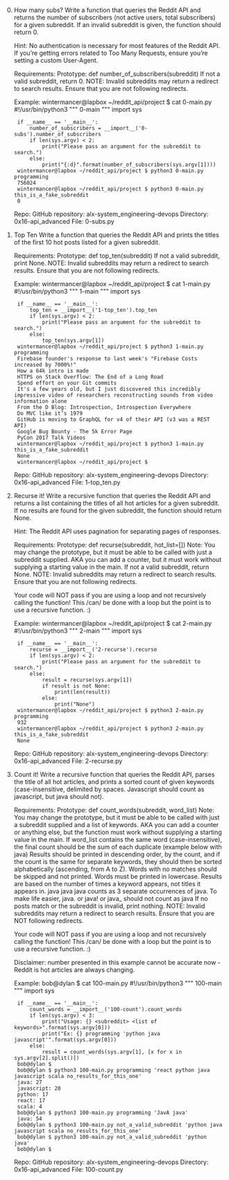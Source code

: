0. How many subs?
    Write a function that queries the Reddit API and returns the number of subscribers (not active users, total subscribers) for a given subreddit. If an invalid subreddit is given, the function should return 0.

    Hint: No authentication is necessary for most features of the Reddit API. If you’re getting errors related to Too Many Requests, ensure you’re setting a custom User-Agent.

    Requirements:
        Prototype: def number_of_subscribers(subreddit)
        If not a valid subreddit, return 0.
        NOTE: Invalid subreddits may return a redirect to search results. Ensure that you are not following redirects.
    
    Example:
        wintermancer@lapbox ~/reddit_api/project $ cat 0-main.py
        #!/usr/bin/python3
        """
        0-main
        """
        import sys

        if __name__ == '__main__':
            number_of_subscribers = __import__('0-subs').number_of_subscribers
            if len(sys.argv) < 2:
                print("Please pass an argument for the subreddit to search.")
            else:
                print("{:d}".format(number_of_subscribers(sys.argv[1])))
        wintermancer@lapbox ~/reddit_api/project $ python3 0-main.py programming
        756024
        wintermancer@lapbox ~/reddit_api/project $ python3 0-main.py this_is_a_fake_subreddit
        0

    Repo:
        GitHub repository: alx-system_engineering-devops
        Directory: 0x16-api_advanced
        File: 0-subs.py
 
1. Top Ten
    Write a function that queries the Reddit API and prints the titles of the first 10 hot posts listed for a given subreddit.

    Requirements:
        Prototype: def top_ten(subreddit)
        If not a valid subreddit, print None.
        NOTE: Invalid subreddits may return a redirect to search results. Ensure that you are not following redirects.

    Example:
        wintermancer@lapbox ~/reddit_api/project $ cat 1-main.py
        #!/usr/bin/python3
        """
        1-main
        """
        import sys

        if __name__ == '__main__':
            top_ten = __import__('1-top_ten').top_ten
            if len(sys.argv) < 2:
                print("Please pass an argument for the subreddit to search.")
            else:
                top_ten(sys.argv[1])
        wintermancer@lapbox ~/reddit_api/project $ python3 1-main.py programming
        Firebase founder's response to last week's "Firebase Costs increased by 7000%!"
        How a 64k intro is made
        HTTPS on Stack Overflow: The End of a Long Road
        Spend effort on your Git commits
        It's a few years old, but I just discovered this incredibly impressive video of researchers reconstructing sounds from video information alone
        From the D Blog: Introspection, Introspection Everywhere
        Do MVC like it’s 1979
        GitHub is moving to GraphQL for v4 of their API (v3 was a REST API)
        Google Bug Bounty - The 5k Error Page
        PyCon 2017 Talk Videos
        wintermancer@lapbox ~/reddit_api/project $ python3 1-main.py this_is_a_fake_subreddit
        None
        wintermancer@lapbox ~/reddit_api/project $ 

    Repo:
        GitHub repository: alx-system_engineering-devops
        Directory: 0x16-api_advanced
        File: 1-top_ten.py


2. Recurse it!
    Write a recursive function that queries the Reddit API and returns a list containing the titles of all hot articles for a given subreddit. If no results are found for the given subreddit, the function should return None.

    Hint: The Reddit API uses pagination for separating pages of responses.

    Requirements:
        Prototype: def recurse(subreddit, hot_list=[])
        Note: You may change the prototype, but it must be able to be called with just a subreddit supplied. AKA you can add a counter, but it must work without supplying a starting value in the main.
        If not a valid subreddit, return None.
        NOTE: Invalid subreddits may return a redirect to search results. Ensure that you are not following redirects.

    Your code will NOT pass if you are using a loop and not recursively calling the function! This /can/ be done with a loop but the point is to use a recursive function. :)

    Example:
        wintermancer@lapbox ~/reddit_api/project $ cat 2-main.py
        #!/usr/bin/python3
        """
        2-main
        """
        import sys

        if __name__ == '__main__':
            recurse = __import__('2-recurse').recurse
            if len(sys.argv) < 2:
                print("Please pass an argument for the subreddit to search.")
            else:
                result = recurse(sys.argv[1])
                if result is not None:
                    print(len(result))
                else:
                    print("None")
        wintermancer@lapbox ~/reddit_api/project $ python3 2-main.py programming
        932
        wintermancer@lapbox ~/reddit_api/project $ python3 2-main.py this_is_a_fake_subreddit
        None

    Repo:
        GitHub repository: alx-system_engineering-devops
        Directory: 0x16-api_advanced
        File: 2-recurse.py
 
3. Count it!
    Write a recursive function that queries the Reddit API, parses the title of all hot articles, and prints a sorted count of given keywords (case-insensitive, delimited by spaces. Javascript should count as javascript, but java should not).

    Requirements:
        Prototype: def count_words(subreddit, word_list)
        Note: You may change the prototype, but it must be able to be called with just a subreddit supplied and a list of keywords. AKA you can add a counter or anything else, but the function must work without supplying a starting value in the main.
        If word_list contains the same word (case-insensitive), the final count should be the sum of each duplicate (example below with java)
        Results should be printed in descending order, by the count, and if the count is the same for separate keywords, they should then be sorted alphabetically (ascending, from A to Z). Words with no matches should be skipped and not printed. Words must be printed in lowercase.
        Results are based on the number of times a keyword appears, not titles it appears in. java java java counts as 3 separate occurrences of java.
        To make life easier, java. or java! or java_ should not count as java
        If no posts match or the subreddit is invalid, print nothing.
        NOTE: Invalid subreddits may return a redirect to search results. Ensure that you are NOT following redirects.
        
    Your code will NOT pass if you are using a loop and not recursively calling the function! This /can/ be done with a loop but the point is to use a recursive function. :)

    Disclaimer: number presented in this example cannot be accurate now - Reddit is hot articles are always changing.


    Example:
        bob@dylan $ cat 100-main.py 
        #!/usr/bin/python3
        """
        100-main
        """
        import sys

        if __name__ == '__main__':
            count_words = __import__('100-count').count_words
            if len(sys.argv) < 3:
                print("Usage: {} <subreddit> <list of keywords>".format(sys.argv[0]))
                print("Ex: {} programming 'python java javascript'".format(sys.argv[0]))
            else:
                result = count_words(sys.argv[1], [x for x in sys.argv[2].split()])
        bob@dylan $             
        bob@dylan $ python3 100-main.py programming 'react python java javascript scala no_results_for_this_one'
        java: 27
        javascript: 20
        python: 17
        react: 17
        scala: 4
        bob@dylan $ python3 100-main.py programming 'JavA java'
        java: 54
        bob@dylan $ python3 100-main.py not_a_valid_subreddit 'python java javascript scala no_results_for_this_one'
        bob@dylan $ python3 100-main.py not_a_valid_subreddit 'python java'
        bob@dylan $ 

    Repo:
        GitHub repository: alx-system_engineering-devops
        Directory: 0x16-api_advanced
        File: 100-count.py